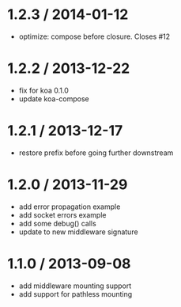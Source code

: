 
1.2.3 / 2014-01-12
==================

 * optimize: compose before closure. Closes #12

1.2.2 / 2013-12-22
==================

 * fix for koa 0.1.0
 * update koa-compose

1.2.1 / 2013-12-17
==================

 * restore prefix before going further downstream

1.2.0 / 2013-11-29
==================

 * add error propagation example
 * add socket errors example
 * add some debug() calls
 * update to new middleware signature

1.1.0 / 2013-09-08 
==================

 * add middleware mounting support
 * add support for pathless mounting
